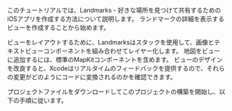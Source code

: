 このチュートリアルでは、Landmarks  - 好きな場所を見つけて共有するためのiOSアプリを作成する方法について説明します。
ランドマークの詳細を表示するビューを作成することから始めます。

ビューをレイアウトするために、Landmarksはスタックを使用して、画像とテキストビューコンポーネントを組み合わせてレイヤー化します。
地図をビューに追加するには、標準のMapKitコンポーネントを含めます。
ビューのデザインを改良すると、Xcodeはリアルタイムのフィードバックを提供するので、それらの変更がどのようにコードに変換されるのかを確認できます。

プロジェクトファイルをダウンロードしてこのプロジェクトの構築を開始し、以下の手順に従います。
